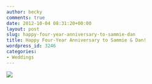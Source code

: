 ```yaml
---
author: becky
comments: true
date: 2012-10-04 08:31:20+00:00
layout: post
slug: happy-four-year-anniversary-to-sammie-dan
title: Happy Four-Year Anniversary to Sammie & Dan!
wordpress_id: 3246
categories:
- Weddings
---
```


[![](http://www.beckyjenson.com/wp-content/uploads/2012/03/blog-October08-0001.jpg)](http://www.beckyjenson.com/wp-content/uploads/2012/03/blog-October08-0001.jpg)
